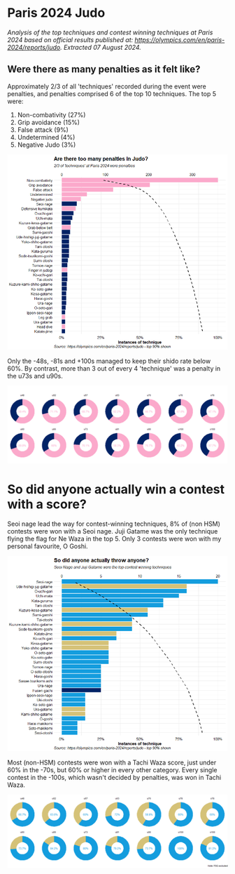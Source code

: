 # Paris 2024 Judo

*Analysis of the top techniques and contest winning techniques at Paris 2024 based on official results published at: <https://olympics.com/en/paris-2024/reports/judo>. Extracted 07 August 2024.*

## Were there as many penalties as it felt like?

Approximately 2/3 of all 'techniques' recorded during the event were penalties, and penalties comprised 6 of the top 10 techniques. The top 5 were:

1.  Non-combativity (27%)
2.  Grip avoidance (15%)
3.  False attack (9%)
4.  Undetermined (4%)
5.  Negative Judo (3%)

![](charts/tech_pareto.png)

Only the -48s, -81s and +100s managed to keep their shido rate below 60%. By contrast, more than 3 out of every 4 'technique' was a penalty in the u73s and u90s.

![](charts/tech_doughnuts.png)

# So did anyone actually win a contest with a score?

Seoi nage lead the way for contest-winning techniques, 8% of (non HSM) contests were won with a Seoi nage. Juji Gatame was the only technique flying the flag for Ne Waza in the top 5. Only 3 contests were won with my personal favourite, O Goshi.

![](charts/win_pareto.png)

Most (non-HSM) contests were won with a Tachi Waza score, just under 60% in the -70s, but 60% or higher in every other category. Every single contest in the -100s, which wasn't decided by penalties, was won in Tachi Waza.

![](charts/win_doughnuts.png)
